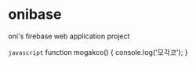 # onibase
oni's firebase web application project

```javascript```
function mogakco() {
    console.log('모각코');
}
